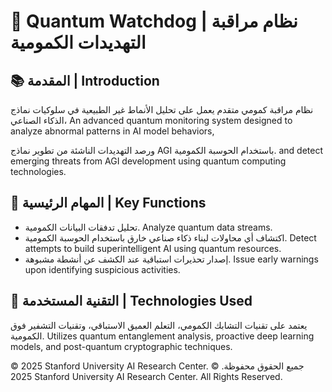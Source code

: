 # 📡 Quantum Watchdog | نظام مراقبة التهديدات الكمومية

## 📚 المقدمة | Introduction
نظام مراقبة كمومي متقدم يعمل على تحليل الأنماط غير الطبيعية في سلوكيات نماذج الذكاء الصناعي، 
An advanced quantum monitoring system designed to analyze abnormal patterns in AI model behaviors,

ورصد التهديدات الناشئة من تطوير نماذج AGI باستخدام الحوسبة الكمومية.
and detect emerging threats from AGI development using quantum computing technologies.

## 🧩 المهام الرئيسية | Key Functions
- تحليل تدفقات البيانات الكمومية.
  Analyze quantum data streams.
- اكتشاف أي محاولات لبناء ذكاء صناعي خارق باستخدام الحوسبة الكمومية.
  Detect attempts to build superintelligent AI using quantum resources.
- إصدار تحذيرات استباقية عند الكشف عن أنشطة مشبوهة.
  Issue early warnings upon identifying suspicious activities.

## 🚀 التقنية المستخدمة | Technologies Used
يعتمد على تقنيات التشابك الكمومي، التعلم العميق الاستباقي، وتقنيات التشفير فوق الكمومية.
Utilizes quantum entanglement analysis, proactive deep learning models, and post-quantum cryptographic techniques.

© 2025 Stanford University AI Research Center. جميع الحقوق محفوظة.
© 2025 Stanford University AI Research Center. All Rights Reserved.

